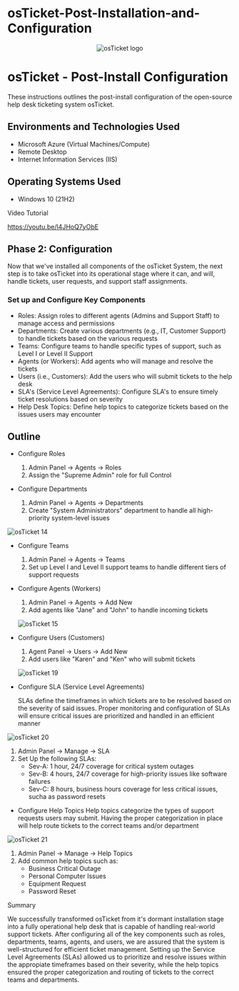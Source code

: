 # osTicket-Post-Installation-and-Configuration
<p align="center">
<img src="https://i.imgur.com/Clzj7Xs.png" alt="osTicket logo"/>
</p>

<h1>osTicket - Post-Install Configuration</h1>
These instructions outlines the post-install configuration of the open-source help desk ticketing system osTicket.<br />




<h2>Environments and Technologies Used</h2>

- Microsoft Azure (Virtual Machines/Compute)
- Remote Desktop
- Internet Information Services (IIS)

<h2>Operating Systems Used </h2>

- Windows 10</b> (21H2)

Video Tutorial

https://youtu.be/l4JHoQ7yObE


## **Phase 2: Configuration**
Now that we've installed all components of the osTicket System, the next step is to take osTicket
into its operational stage where it can, and will, handle tickets, user requests, and support staff assignments.

### Set up and Configure Key Components

- Roles: Assign roles to different agents (Admins and Support Staff) to manage access and permissions
- Departments: Create various departments (e.g., IT, Customer Support) to handle tickets based on the various requests
- Teams: Configure teams to handle specific types of support, such as Level I or Level II Support
- Agents (or Workers): Add agents who will manage and resolve the tickets
- Users (i.e., Customers): Add the users who will submit tickets to the help desk
- SLA's (Service Level Agreements): Configure SLA's to ensure timely ticket resolutions based on severity
- Help Desk Topics: Define help topics to categorize tickets based on the issues users may encounter


## Outline

- Configure Roles
  1. Admin Panel -> Agents -> Roles
  2. Assign the "Supreme Admin" role for full Control
 
- Configure Departments
   1. Admin Panel -> Agents -> Departments
   2. Create "System Administrators" department to handle all high-priority system-level issues
 
    
![osTicket 14](https://github.com/user-attachments/assets/1ab71a76-b08a-4b49-adf1-da37f151c151)


- Configure Teams 
  1. Admin Panel -> Agents -> Teams
  2. Set up Level I and Level II support teams to handle different tiers of support requests
 
- Configure Agents (Workers)
  1. Admin Panel -> Agents -> Add New
  2. Add agents like "Jane" and "John" to handle incoming tickets
 
  ![osTicket 15](https://github.com/user-attachments/assets/7ab81c7c-c35b-46c4-bcac-5003a7d96348)


- Configure Users (Customers)
  1. Agent Panel -> Users -> Add New
  2. Add users like "Karen" and "Ken" who will submit tickets
 
  ![osTicket 19](https://github.com/user-attachments/assets/dace0c6b-9473-4b81-ad8d-86a614bd4218)

 
- Configure SLA (Service Level Agreements)

  SLAs define the timeframes in which tickets are to be resolved based on the severity of said issues. Proper monitoring
  and configuration of SLAs will ensure critical issues are prioritized and handled in an efficient manner

![osTicket 20](https://github.com/user-attachments/assets/6e35c262-d9d4-4b14-b88c-e2a7a4210766)


  1. Admin Panel -> Manage -> SLA
  2. Set Up the following SLAs:
     - Sev-A: 1 hour, 24/7 coverage for critical system outages
     - Sev-B: 4 hours, 24/7 coverage for high-priority issues like software failures
     - Sev-C: 8 hours, business hours coverage for less critical issues, sucha as password resets
    
- Configure Help Topics
  Help topics categorize the types of support requests users may submit. Having the proper categorization in place
  will help route tickets to the correct teams and/or department



![osTicket 21](https://github.com/user-attachments/assets/f9495391-22e3-47d8-af88-5c43d20bc636)

  1. Admin Panel -> Manage -> Help Topics
  2. Add common help topics such as:
     - Business Critical Outage
     - Personal Computer Issues
     - Equipment Request
     - Password Reset
    
Summary

We successfully transformed osTicket from it's dormant installation stage into a fully operational help desk that is capable of 
handling real-world support tickets. After configuring all of the key components such as roles, departments, teams, agents, and users, 
we are assured that the system is well-structured for efficient ticket management. Setting up the Service Level Agreements (SLAs) allowed us to prioritize and resolve issues within the appropiate timeframes based on their severity, while the help topics ensured the proper categorization and routing of tickets to the correct teams and departments. 
  
  

